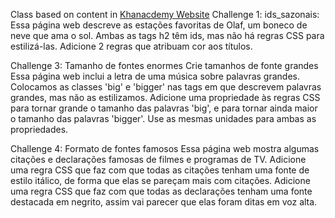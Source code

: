 Class based on content in [Khanacdemy Website](https://pt.khanacademy.org/computing/computer-programming/html-css/intro-to-css/pt/css-basics)
Challenge 1: ids_sazonais:
Essa página web descreve as estações favoritas de Olaf, um boneco de neve que ama o sol. Ambas as tags h2 têm ids, mas não há regras CSS para estilizá-las. Adicione 2 regras que atribuam cor aos títulos.

Challenge 3: Tamanho de fontes enormes
Crie tamanhos de fonte grandes
Essa página web inclui a letra de uma música sobre palavras grandes. Colocamos as classes 'big' e 'bigger' nas tags em que descrevem palavras grandes, mas não as estilizamos. Adicione uma propriedade às regras CSS para tornar grande o tamanho das palavras 'big', e para tornar ainda maior o tamanho das palavras 'bigger'. Use as mesmas unidades para ambas as propriedades.


Challenge 4: Formato de fontes famosos
Essa página web mostra algumas citações e declarações famosas de filmes e programas de TV. Adicione uma regra CSS que faz com que todas as citações tenham uma fonte de estilo itálico, de forma que elas se pareçam mais com citações.
Adicione uma regra CSS que faz com que todas as declarações tenham uma fonte destacada em negrito, assim vai parecer que elas foram ditas em voz alta.
